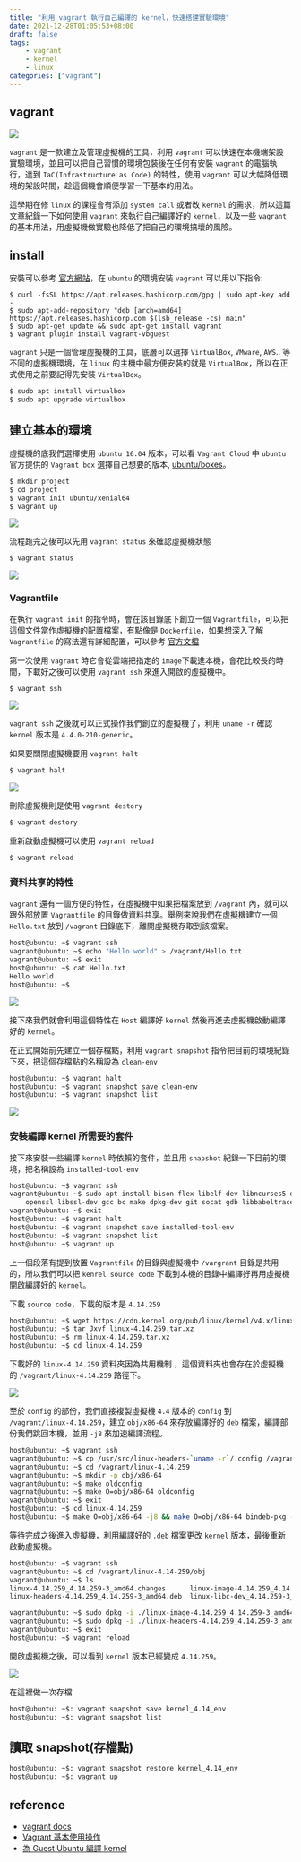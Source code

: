 ```yaml
---
title: "利用 vagrant 執行自己編譯的 kernel，快速搭建實驗環境"
date: 2021-12-28T01:05:53+08:00
draft: false
tags: 
    - vagrant
    - kernel
    - linux
categories: ["vagrant"]
---
```


## vagrant

![](https://i.imgur.com/9aODHGc.png)


`vagrant` 是一款建立及管理虛擬機的工具，利用 `vagrant` 可以快速在本機端架設實驗環境，並且可以把自己習慣的環境包裝後在任何有安裝 `vagrant` 的電腦執行，達到 `IaC(Infrastructure as Code)` 的特性，使用 `vagrant` 可以大幅降低環境的架設時間，趁這個機會順便學習一下基本的用法。

這學期在修 `linux` 的課程會有添加 `system call` 或者改 `kernel` 的需求，所以這篇文章紀錄一下如何使用 `vagrant` 來執行自己編譯好的 `kernel`，以及一些 `vagrant` 的基本用法，用虛擬機做實驗也降低了把自己的環境搞壞的風險。

## install

安裝可以參考 [官方網站](https://www.vagrantup.com/downloads)，在 `ubuntu` 的環境安裝 `vagrant` 可以用以下指令:

```shell
$ curl -fsSL https://apt.releases.hashicorp.com/gpg | sudo apt-key add -
$ sudo apt-add-repository "deb [arch=amd64] https://apt.releases.hashicorp.com $(lsb_release -cs) main"
$ sudo apt-get update && sudo apt-get install vagrant
$ vagrant plugin install vagrant-vbguest
```

`vagrant` 只是一個管理虛擬機的工具，底層可以選擇 `VirtualBox`, `VMware`, `AWS`.. 等不同的虛擬機環境，在 `linux` 的主機中最方便安裝的就是 `VirtualBox`，所以在正式使用之前要記得先安裝 `VirtualBox`。

```bash
$ sudo apt install virtualbox
$ sudo apt upgrade virtualbox
```

## 建立基本的環境

虛擬機的底我們選擇使用 `ubuntu 16.04` 版本，可以看 `Vagrant Cloud` 中 `ubuntu` 官方提供的 `Vagrant box` 選擇自己想要的版本, [ubuntu/boxes](https://app.vagrantup.com/ubuntu)。

```bash
$ mkdir project
$ cd project
$ vagrant init ubuntu/xenial64
$ vagrant up
```

![](https://i.imgur.com/w78RVs9.png)

流程跑完之後可以先用 `vagrant status` 來確認虛擬機狀態

```bash
$ vagrant status
```

![](https://i.imgur.com/JCElGpM.png)

### Vagrantfile

在執行 `vagrant init` 的指令時，會在該目錄底下創立一個 `Vagrantfile`，可以把這個文件當作虛擬機的配置檔案，有點像是 `Dockerfile`，如果想深入了解 `Vagrantfile` 的寫法還有詳細配置，可以參考 [官方文檔](https://www.vagrantup.com/docs/vagrantfile)

第一次使用 `vagrant` 時它會從雲端把指定的 `image`下載進本機，會花比較長的時間，下載好之後可以使用 `vagrant ssh` 來進入開啟的虛擬機中。

```bash
$ vagrant ssh
```

![](https://i.imgur.com/oRUShR5.png)

`vagrant ssh` 之後就可以正式操作我們創立的虛擬機了，利用 `uname -r` 確認 `kernel` 版本是 `4.4.0-210-generic`。

如果要關閉虛擬機要用 `vagrant halt`

```bash
$ vagrant halt
```

![](https://i.imgur.com/TTkSq9Y.png)

刪除虛擬機則是使用 `vagrant destory`

```bash
$ vagrant destory
```

重新啟動虛擬機可以使用 `vagrant reload`

```bash
$ vagrant reload
```

### 資料共享的特性

`vagrant` 還有一個方便的特性，在虛擬機中如果把檔案放到 `/vagrant` 內，就可以跟外部放置 `Vagrantfile` 的目錄做資料共享。舉例來說我們在虛擬機建立一個 `Hello.txt` 放到 `/vagrant` 目錄底下，離開虛擬機存取到該檔案。

```bash
host@ubuntu: ~$ vagrant ssh
vagrant@ubuntu: ~$ echo "Hello world" > /vagrant/Hello.txt 
vagrant@ubuntu: ~$ exit
host@ubuntu: ~$ cat Hello.txt
Hello world
host@ubuntu: ~$ 
```

![](https://i.imgur.com/Wy0DaaQ.png)

接下來我們就會利用這個特性在 `Host` 編譯好 `kernel` 然後再進去虛擬機啟動編譯好的 `kernel`。

在正式開始前先建立一個存檔點，利用 `vagrant snapshot` 指令把目前的環境紀錄下來，把這個存檔點的名稱設為 `clean-env`

```bash
host@ubuntu: ~$ vagrant halt
host@ubuntu: ~$ vagrant snapshot save clean-env 
host@ubuntu: ~$ vagrant snapshot list
```

![](https://i.imgur.com/3DJg9Ee.png)

### 安裝編譯 kernel 所需要的套件

接下來安裝一些編譯 `kernel` 時依賴的套件，並且用 `snapshot` 紀錄一下目前的環境，把名稱設為 `installed-tool-env`

```bash
host@ubuntu: ~$ vagrant ssh
vagrant@ubuntu: ~$ sudo apt install bison flex libelf-dev libncurses5-dev \
    openssl libssl-dev gcc bc make dpkg-dev git socat gdb libbabeltrace-dev
vagrant@ubuntu: ~$ exit
host@ubuntu: ~$ vagrant halt
host@ubuntu: ~$ vagrant snapshot save installed-tool-env
host@ubuntu: ~$ vagrant snapshot list
host@ubuntu: ~$ vagrant up
```

上一個段落有提到放置 `Vagrantfile` 的目錄與虛擬機中 `/vargrant` 目錄是共用的，所以我們可以把 `kenrel source code` 下載到本機的目錄中編譯好再用虛擬機開啟編譯好的 `kernel`。

下載 `source code`，下載的版本是 `4.14.259`

```bash
host@ubuntu: ~$ wget https://cdn.kernel.org/pub/linux/kernel/v4.x/linux-4.14.259.tar.xz
host@ubuntu: ~$ tar Jxvf linux-4.14.259.tar.xz
host@ubuntu: ~$ rm linux-4.14.259.tar.xz
host@ubuntu: ~$ cd linux-4.14.259
```

下載好的 `linux-4.14.259` 資料夾因為共用機制 ，這個資料夾也會存在於虛擬機的 `/vagrant/linux-4.14.259`  路徑下。

![](https://i.imgur.com/3S4FK8m.png)

至於 `config` 的部份，我們直接複製虛擬機 `4.4` 版本的 `config` 到 `/vagrant/linux-4.14.259`，建立 `obj/x86-64` 來存放編譯好的 `deb` 檔案，編譯部份我們跳回本機，並用 `-j8` 來加速編譯流程。

```bash
host@ubuntu: ~$ vagrant ssh
vagrant@ubuntu: ~$ cp /usr/src/linux-headers-`uname -r`/.config /vagrant/linux-4.14.259
vagrant@ubuntu: ~$ cd /vagrant/linux-4.14.259
vagrant@ubuntu: ~$ mkdir -p obj/x86-64
vagrant@ubuntu: ~$ make oldconfig
vagrnat@ubuntu: ~$ make O=obj/x86-64 oldconfig
vagrant@ubuntu: ~$ exit
host@ubuntu: ~$ cd linux-4.14.259
host@ubuntu: ~$ make O=obj/x86-64 -j8 && make O=obj/x86-64 bindeb-pkg -j8
```

等待完成之後進入虛擬機，利用編譯好的 `.deb` 檔案更改 `kernel` 版本，最後重新啟動虛擬機。

```bash
host@ubuntu: ~$ vagrant ssh
vagrant@ubuntu: ~$ cd /vagrant/linux-4.14-259/obj
vagrant@ubuntu: ~$ ls
linux-4.14.259_4.14.259-3_amd64.changes      linux-image-4.14.259_4.14.259-3_amd64.deb  x86_64
linux-headers-4.14.259_4.14.259-3_amd64.deb  linux-libc-dev_4.14.259-3_amd64.deb

vagrant@ubuntu: ~$ sudo dpkg -i ./linux-image-4.14.259_4.14.259-3_amd64.deb
vagrant@ubuntu: ~$ sudo dpkg -i ./linux-headers-4.14.259_4.14.259-3_amd64.deb
vagrant@ubuntu: ~$ exit
host@ubuntu: ~$ vagrant reload 
```

開啟虛擬機之後，可以看到 `kernel` 版本已經變成 `4.14.259`。

![](https://i.imgur.com/52NUYEd.png)

在這裡做一次存檔

```bash
host@ubuntu: ~$: vagrant snapshot save kernel_4.14_env
host@ubuntu: ~$: vagrant snapshot list
```

## 讀取 snapshot(存檔點)

```bash
host@ubuntu: ~$: vagrant snapshot restore kernel_4.14_env
host@ubuntu: ~$: vagrant up
```

## reference 
- [vagrant docs](https://www.vagrantup.com/docs)
- [Vagrant 基本使用操作](https://blog.csdn.net/visonyuan/article/details/103866612)
- [為 Guest Ubuntu 編譯 kernel](https://www.jianshu.com/p/50a7045d293a)